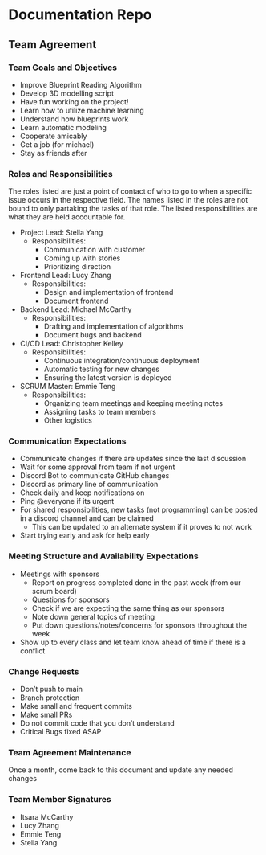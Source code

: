 # Documentation Repo

## Team Agreement
### Team Goals and Objectives
- Improve Blueprint Reading Algorithm
- Develop 3D modelling script
- Have fun working on the project!
- Learn how to utilize machine learning
- Understand how blueprints work
- Learn automatic modeling
- Cooperate amicably
- Get a job (for michael)
- Stay as friends after

### Roles and Responsibilities
The roles listed are just a point of contact of who to go to when a specific issue occurs in the respective field. The names listed in the roles are not bound to only partaking the tasks of that role. The listed responsibilities are what they are held accountable for.
- Project Lead: Stella Yang
  - Responsibilities:
    - Communication with customer
    - Coming up with stories
    - Prioritizing direction
- Frontend Lead: Lucy Zhang
  - Responsibilities:
    - Design and implementation of frontend
    - Document frontend
- Backend Lead: Michael McCarthy
  - Responsibilities:
    - Drafting and implementation of algorithms
    - Document bugs and backend
- CI/CD Lead: Christopher Kelley
  - Responsibilities:
    - Continuous integration/continuous deployment
    - Automatic testing for new changes
    - Ensuring the latest version is deployed
- SCRUM Master: Emmie Teng
  - Responsibilities:
    - Organizing team meetings and keeping meeting notes
    - Assigning tasks to team members
    - Other logistics

### Communication Expectations
- Communicate changes if there are updates since the last discussion
- Wait for some approval from team if not urgent
- Discord Bot to communicate GitHub changes
- Discord as primary line of communication
- Check daily and keep notifications on
- Ping @everyone if its urgent
- For shared responsibilities, new tasks (not programming) can be posted in a discord channel and can be claimed
  - This can be updated to an alternate system if it proves to not work
- Start trying early and ask for help early

###  Meeting Structure and Availability Expectations
- Meetings with sponsors
  - Report on progress completed done in the past week (from our scrum board)
  - Questions for sponsors
  - Check if we are expecting the same thing as our sponsors
  - Note down general topics of meeting
  - Put down questions/notes/concerns for sponsors throughout the week
- Show up to every class and let team know ahead of time if there is a conflict

### Change Requests
- Don’t push to main
- Branch protection
- Make small and frequent commits
- Make small PRs
- Do not commit code that you don’t understand
- Critical Bugs fixed ASAP

### Team Agreement Maintenance
Once a month, come back to this document and update any needed changes

### Team Member Signatures
- Itsara McCarthy
- Lucy Zhang
- Emmie Teng
- Stella Yang
